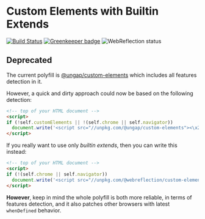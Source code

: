 # Custom Elements with Builtin Extends

[![Build Status](https://travis-ci.com/ungap/custom-elements-builtin.svg?branch=master)](https://travis-ci.com/ungap/custom-elements-builtin) [![Greenkeeper badge](https://badges.greenkeeper.io/ungap/custom-elements-builtin.svg)](https://greenkeeper.io/) ![WebReflection status](https://offline.report/status/webreflection.svg)

## Deprecated

The current polyfill is [@ungap/custom-elements](https://github.com/ungap/custom-elements#readme) which includes all features detection in it.

However, a quick and dirty approach could now be based on the following detection:

```html
<!-- top of your HTML document -->
<script>
if (!self.customElements || !(self.chrome || self.navigator))
  document.write('<script src="//unpkg.com/@ungap/custom-elements"><\x2fscript>');
</script>
```

If you really want to use only *builtin extends*, then you can write this instead:

```html
<!-- top of your HTML document -->
<script>
if (!(self.chrome || self.navigator))
  document.write('<script src="//unpkg.com/@webreflection/custom-elements-builtin"><\x2fscript>');
</script>
```

**However**, keep in mind the whole polyfill is both more reliable, in terms of features detection, and it also patches other browsers with latest `whenDefined` behavior.
